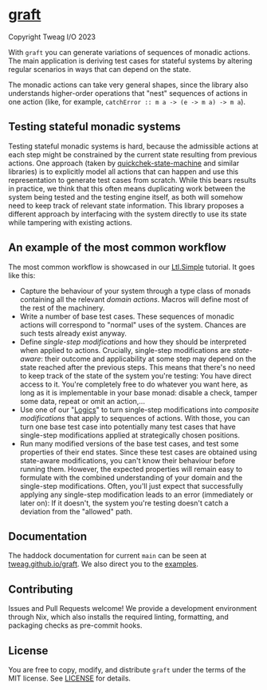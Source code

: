 # [graft](https://github.com/tweag/graft)

Copyright Tweag I/O 2023

With `graft` you can generate variations of sequences of monadic
actions. The main application is deriving test cases for stateful
systems by altering regular scenarios in ways that can depend on the
state.

The monadic actions can take very general shapes, since the library
also understands higher-order operations that "nest" sequences of
actions in one action (like, for example, `catchError :: m a -> (e -> m
a) -> m a`).

## Testing stateful monadic systems

Testing stateful monadic systems is hard, because the admissible
actions at each step might be constrained by the current state
resulting from previous actions. One approach (taken by
[quickchek-state-machine](https://hackage.haskell.org/package/quickcheck-state-machine)
and similar libraries) is to explicitly model all actions that can
happen and use this representation to generate test cases from
scratch. While this bears results in practice, we think that this
often means duplicating work between the system being tested and the
testing engine itself, as both will somehow need to keep track of
relevant state information. This library proposes a different approach
by interfacing with the system directly to use its state while
tampering with existing actions.

## An example of the most common workflow

The most common workflow is showcased in our
[Ltl.Simple](./src/Examples/Ltl/Simple.hs) tutorial. It goes like this: 
- Capture the behaviour of your system through a type class of monads
  containing all the relevant _domain actions_. Macros will define most of the
  rest of the machinery.
- Write a number of base test cases. These sequences of monadic actions will
  correspond to "normal" uses of the system. Chances are such tests already
  exist anyway.
- Define _single-step modifications_ and how they should be interpreted when
  applied to actions. Crucially, single-step modifications are _state-aware_:
  their outcome and applicability at some step may depend on the state reached
  after the previous steps. This means that there's no need to keep track of
  the state of the system you're testing: You have direct access to it. You're
  completely free to do whatever you want here, as long as it is implementable
  in your base monad: disable a check, tamper some data, repeat or omit an
  action,...
- Use one of our "[Logics](./src/Logic)" to turn single-step modifications into
  _composite modifications_ that apply to sequences of actions. With those, you
  can turn one base test case into potentially many test cases that have
  single-step modifications applied at strategically chosen positions.
- Run many modified versions of the base test cases, and test some properties
  of their end states. Since these test cases are obtained using state-aware
  modifications, you can't know their behaviour before running them. However,
  the expected properties will remain easy to formulate with the combined
  understanding of your domain and the single-step modifications. Often, you'll
  just expect that successfully applying any single-step modification leads to
  an error (immediately or later on): If it doesn't, the system you're testing
  doesn't catch a deviation from the "allowed" path. 

## Documentation

The haddock documentation for current `main` can be seen at
[tweag.github.io/graft](https://tweag.github.io/graft).
We also direct you to the [examples](./src/Examples).

## Contributing

Issues and Pull Requests welcome! We provide a development environment
through Nix, which also installs the required linting, formatting, and
packaging checks as pre-commit hooks.

## License

You are free to copy, modify, and distribute `graft` under the
terms of the MIT license. See [LICENSE](./LICENSE) for details.
